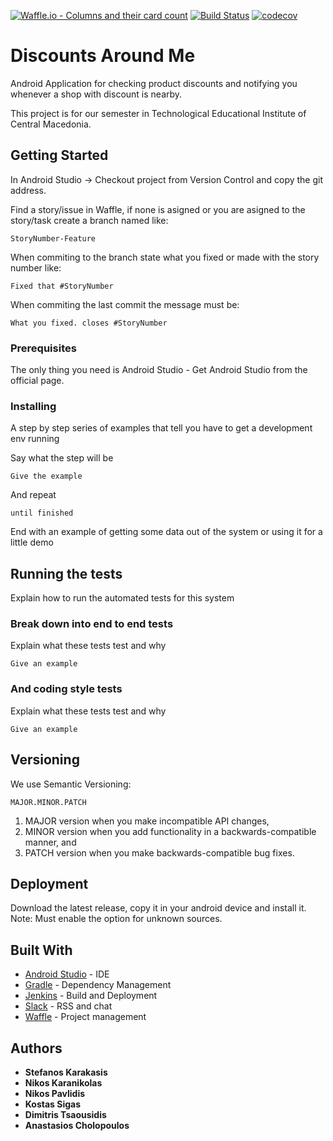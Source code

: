 [![Waffle.io - Columns and their card count](https://badge.waffle.io/pavlidisnick/DiscountsAroundMe.svg?columns=all)](https://waffle.io/pavlidisnick/DiscountsAroundMe)
[![Build Status](https://travis-ci.org/pavlidisnick/DiscountsAroundMe.svg?branch=master)](https://travis-ci.org/pavlidisnick/DiscountsAroundMe)
[![codecov](https://codecov.io/gh/pavlidisnick/DiscountsAroundMe/branch/master/graph/badge.svg)](https://codecov.io/gh/pavlidisnick/DiscountsAroundMe/branch/master)

# Discounts Around Me 
Android Application for checking product discounts and notifying you whenever a shop with discount is nearby.

This project is for our semester in Technological Educational Institute of Central Macedonia.

## Getting Started

In Android Studio -> Checkout project from Version Control and copy the git address.

Find a story/issue in Waffle,
if none is asigned or you are asigned to the story/task create a branch named like:
```
StoryNumber-Feature
```
When commiting to the branch state what you fixed or made with the story number like:
```
Fixed that #StoryNumber
```
When commiting the last commit the message must be:
```
What you fixed. closes #StoryNumber
```

### Prerequisites

The only thing you need is Android Studio - Get Android Studio from the official page.

### Installing

A step by step series of examples that tell you have to get a development env running

Say what the step will be

```
Give the example
```

And repeat

```
until finished
```

End with an example of getting some data out of the system or using it for a little demo

## Running the tests

Explain how to run the automated tests for this system

### Break down into end to end tests

Explain what these tests test and why

```
Give an example
```

### And coding style tests

Explain what these tests test and why

```
Give an example
```

## Versioning
We use Semantic Versioning:
```
MAJOR.MINOR.PATCH
```

1. MAJOR version when you make incompatible API changes,
2. MINOR version when you add functionality in a backwards-compatible manner, and
3. PATCH version when you make backwards-compatible bug fixes.


## Deployment

Download the latest release, copy it in your android device and install it. 
Note: Must enable the option for unknown sources.

## Built With

* [Android Studio](https://developer.android.com/studio/index.html) - IDE
* [Gradle](https://gradle.org/) - Dependency Management
* [Jenkins](https://jenkins.io/) - Build and Deployment
* [Slack](https://ateamtl.slack.com) - RSS and chat
* [Waffle](https://waffle.io/pavlidisnick/DiscountsAroundMe) - Project management

## Authors

* **Stefanos Karakasis**
* **Nikos Karanikolas**
* **Nikos Pavlidis**
* **Kostas Sigas**
* **Dimitris Tsaousidis**
* **Anastasios Cholopoulos**

